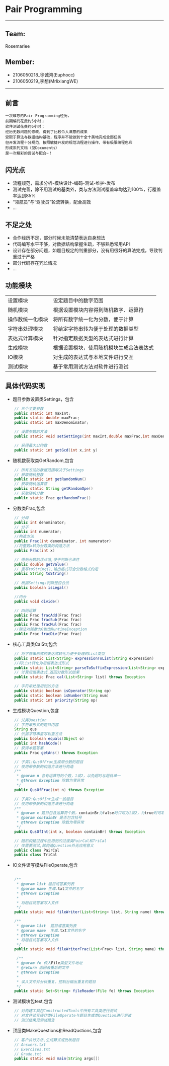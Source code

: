 # Pair Programming
---
## Team:
Rosemariee<br/>
## Member:
+ 2106050218_徐诚鸿(Euphocc)
+ 2106050219_李想(MrlixiangWE)
---

## 前言
    一次难忘的Pair Programming经历，
    前期编码花费约5小时；
    软件测试花费约6小时；
    经历无数问题的修改，得到了比较令人满意的成果
    受限于算法与数据结构基础，程序并不能做到十全十美地完成全部任务
    但开发流程十分规范，按照敏捷开发的规范流程进行操作，带有极限编程色彩
    形成系列文档（见Documents）
    是一次精彩的尝试与配合~！

## 闪光点
+ 流程规范，需求分析-模块设计-编码-测试-维护-发布
+ 测试完善，除不用测试的基类外，类与方法测试覆盖率均达到100%，行覆盖率达到85%
+ “领航员”与“驾驶员”轮流转换，配合高效
+ ...

## 不足之处
+ 合作经历不足，部分时候未能清楚表达自身想法
+ 代码编写水平不够，对数据结构掌握生疏，不够熟悉常用API
+ 设计存在部分问题，如题目规定的判重部分，没有用很好的算法完成，导致判重过于严格
+ 部分代码存在冗长情况
+ ...

## 功能模块
|||
|:--|:--|
|设置模块|设定题目中的数字范围|
|随机模块|根据设置模块内容得到随机数字、运算符|
|操作数统一化模块|将所有数字统一化为分数，便于计算|
|字符串处理模块|将给定字符串转为便于处理的数据类型|
|表达式计算模块|针对指定数据类型的表达式进行计算|
|生成模块|根据设置模块，使用随机模块生成合法表达式|
|IO模块|对生成的表达式与本地文件进行交互|
|测试模块|基于常用测试方法对软件进行测试|

## 具体代码实现
+ 题目参数设置类Settings，包含
```java
    // 三个主要参数
    public static int maxInt;
    public static double maxFrac;
    public static int maxDenominator;

    // 设置参数的方法
    public static void setSettings(int maxInt,double maxFrac,int maxDenominator)

    // 获得最大公约数
    public static int getGcd(int x,int y)
```

+ 随机数获取类GetRandom,包含
```java
    // 所有方法的数据范围取决于Settings
    // 获取随机整数
    public static int getRandomNum()
    // 获取随机运算符
    public static String getRandomOpe()
    // 获取随机分数
    public static Frac getRandomFrac()
```

+ 分数类Frac,包含
```java
    // 分母
    public int denominator;
    // 分子
    public int numerator;
    //构造方法
    public Frac(int denominator, int numerator)
    //将整数x转为分数类的构造方法
    public Frac(int x)

    // 得到分数的浮点值,便于判断合法性
    public double getValue()
    // 重写toString(),输出格式符合分数格式约定
    public String toString()
    
    // 根据Settings判断是否合法
    public boolean isLegal()

    //约分
    public void divide()

    // 四则运算
    public Frac fracAdd(Frac frac)
    public Frac fracSub(Frac frac)
    public Frac fracMul(Frac frac)
    //除法对除数为0抛出RuntimeException
    public Frac fracDiv(Frac frac)
```

+ 核心工具类CalStr,包含
```java
    // 将字符串形式的表达式转化为便于处理的List类型
    public static List<String> expressionToList(String expression)
    //将List转化为后缀表达式形式
    public static List<String> parseToSuffixExpression(List<String> expressionList)
    // 计算后缀表达式,返回分数形式结果
    public static Frac cal(List<String> list) throws Exception

    // 字符串处理用到的方法
    public static boolean isOperator(String op)
    public static boolean isNumber(String num)
    public static int priority(String op)
```

+ 生成模块Question,包含
```java
    // 父类Question
    // 字符串形式的题目内容
    String qus
    // 依据字符串重写判重方法
    public boolean equals(Object o)
    public int hashCode()
    // 获得本题答案
    public Frac getAns() throws Exception

    // 子类1:QusOfFrac生成带分数的题目
    // 使用带参数的构造方法进行构造
    /**
     * @param n 含有运算符的个数，1或2，以免超时与题目单一
     * @throws Exception 除数为零异常
     */
    public QusOfFrac(int n) throws Exception

    // 子类2:QusOfInt生成一般题目
    // 使用带参数的构造方法进行构造
    /**
     * @param x 题目包含运算符个数，containBr为false时只可为1或2，为true时可取1，2，3
     * @param containBr 是否包含括号
     * @throws Exception 除数为零异常
     */
    public QusOfInt(int x, boolean containBr) throws Exception

    // 随机构建过程中应用到的过渡类PairCal和TriCal
    // 仅需要测试,除构造Question外无应用意义
    public class PairCal
    public class TriCal
```

+ IO文件读写模块FileOperate,包含
```java
    
    /**
     * @param list 题目或答案列表
     * @param name 生成.txt文件的名字
     * @throws Exception
     * 
     * 将题目或答案写入文件
     */
    public static void fileWriter(List<String> list, String name) throws Exception

    /**
     * @param list  题目或答案列表
     * @param name  生成.txt文件的名字
     * @throws Exception
     * 将题目或答案写入文件
     */
    public static void fileWriterFrac(List<Frac> list, String name) throws Exception

     /**
     * @param fe 传入File类型文件地址
     * @return 返回去重后的文件
     * @throws Exception
     * 
     * 读入文件并分析重复，控制台输出重复的题目
     */
    public static Set<String> fileReader(File fe) throws Exception

```

+ 测试模块包test,包含
```java
    // 对构建工具包ConstructedTools中所有工具类进行测试
    // 对文件读写操作类FileOperate与题目生成类Question进行测试
    // 测试结果见测试报告
```

+ 顶层类MakeQuestions和ReadQustions,包含
```java
    // 客户执行方法,生成算式或批改题目
    // Answers.txt
    // Exercises.txt
    // Grade.txt
    public static void main(String args[])
```

